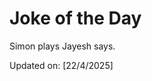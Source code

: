 # Joke of the Day

<!-- #joke -->
Simon plays Jayesh says.

Updated on: [22/4/2025]
<!-- #jokeEnd -->
